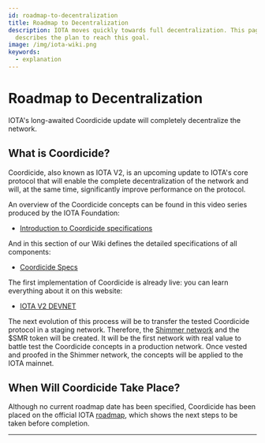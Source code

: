 ```yaml
---
id: roadmap-to-decentralization
title: Roadmap to Decentralization
description: IOTA moves quickly towards full decentralization. This page
  describes the plan to reach this goal.
image: /img/iota-wiki.png
keywords:
  - explanation
---
```


# Roadmap to Decentralization

IOTA's long-awaited Coordicide update will completely decentralize the network.

## What is Coordicide?

Coordicide, also known as IOTA V2, is an upcoming update to IOTA's core protocol that will enable the complete decentralization of the network and will, at the same time, significantly improve performance on the protocol.

An overview of the Coordicide concepts can be found in this video series produced by the IOTA Foundation:

- [Introduction to Coordicide specifications](https://www.youtube.com/playlist?list=PLMbc46iGTB_SVIdrzYuOBDcDD80co4iSF)

And in this section of our Wiki defines the detailed specifications of all components:

- [Coordicide Specs](/IOTA-2.0-Research-Specifications/Preface)

The first implementation of Coordicide is already live: you can learn everything about it on this website:

- [IOTA V2 DEVNET](https://v2.iota.org/)

The next evolution of this process will be to transfer the tested Coordicide protocol in a staging network. Therefore, the [Shimmer network](https://shimmer.network/) and the $SMR token will be created. It will be the first network with real value to battle test the Coordicide concepts in a production network. Once vested and proofed in the Shimmer network, the concepts will be applied to the IOTA mainnet.

## When Will Coordicide Take Place?

Although no current roadmap date has been specified, Coordicide has been placed on the official IOTA [roadmap](https://roadmap.iota.org/coordicide), which shows the next steps to be taken before completion.

---
